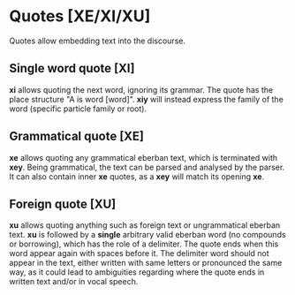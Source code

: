 # Quotes [XE/XI/XU]

Quotes allow embedding text into the discourse.

## Single word quote [XI]

**xi** allows quoting the next word, ignoring its grammar. The quote has the
place structure "A is word [word]". **xiy** will instead express the family
of the word (specific particle family or root).

## Grammatical quote [XE]

**xe** allows quoting any grammatical eberban text, which is terminated with
**xey**. Being grammatical, the text can be parsed and analysed by the parser. It
can also contain inner **xe** quotes, as a **xey** will match its opening
**xe**.

## Foreign quote [XU]

**xu** allows quoting anything such as foreign text or ungrammatical eberban
text. **xu** is followed by a **single** arbitrary valid eberban word (no
compounds or borrowing), which has the role of a delimiter. The quote ends when
this word appear again with spaces before it. The delimiter word should not
appear in the text, either written with same letters or pronounced the same way,
as it could lead to ambiguities regarding where the quote ends in written text
and/or in vocal speech.
